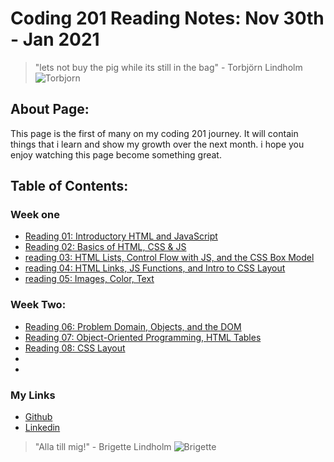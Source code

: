 # **Coding 201 Reading Notes: Nov 30th - Jan 2021**

> "lets not buy the pig while its still in the bag" - Torbjörn Lindholm
![Torbjorn](https://images2.minutemediacdn.com/image/upload/c_fill,w_912,h_516,f_auto,q_auto,g_auto/shape/cover/sport/5ba542720ddb14783c000003.jpeg)

## **About Page:**

This page is the first of many on my coding 201 journey.
It will contain things that i learn and show my growth over the next month.
i hope you enjoy watching this page become something great.

## **Table of Contents:**

### Week one

+ [Reading 01: Introductory HTML and JavaScript](class-01.md)
+ [Reading 02: Basics of HTML, CSS & JS](class-02.md)
+ [reading 03: HTML Lists, Control Flow with JS, and the CSS Box   Model](class-03.md)
+ [reading 04: HTML Links, JS Functions, and Intro to CSS Layout](class-04)
+ [reading 05: Images, Color, Text](class-05.md)

### Week Two:

+ [Reading 06: Problem Domain, Objects, and the DOM](class-06.md)
+ [Reading 07: Object-Oriented Programming, HTML Tables](class-07.md)
+ [Reading 08: CSS Layout](class-08.md)
+
+

### My Links

+ [Github](https://github.com/iswimfree)
+ [Linkedin](https://www.linkedin.com/in/michael-russell1/)

> "Alla till mig!" - Brigette Lindholm
![Brigette](https://cdn.mobilesyrup.com/wp-content/uploads/2018/02/overwatch-cat-1.jpg)
